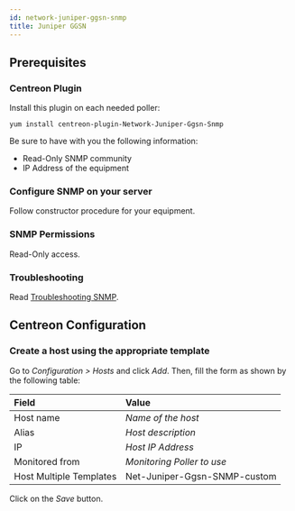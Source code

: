 ```yaml
---
id: network-juniper-ggsn-snmp
title: Juniper GGSN
---
```


## Prerequisites

### Centreon Plugin

Install this plugin on each needed poller:

``` shell
yum install centreon-plugin-Network-Juniper-Ggsn-Snmp
```

Be sure to have with you the following information:

  - Read-Only SNMP community
  - IP Address of the equipment

### Configure SNMP on your server

Follow constructor procedure for your equipment.

### SNMP Permissions

Read-Only access.

### Troubleshooting

Read [Troubleshooting
SNMP](../getting-started/how-to-guides/troubleshooting-plugins/#snmpv3-options-mapping).

## Centreon Configuration

### Create a host using the appropriate template

Go to *Configuration \> Hosts* and click *Add*. Then, fill the form as shown by
the following table:

| Field                                | Value                        |
| :----------------------------------- | :--------------------------- |
| Host name                            | *Name of the host*           |
| Alias                                | *Host description*           |
| IP                                   | *Host IP Address*            |
| Monitored from                       | *Monitoring Poller to use*   |
| Host Multiple Templates              | Net-Juniper-Ggsn-SNMP-custom |

Click on the *Save* button.
